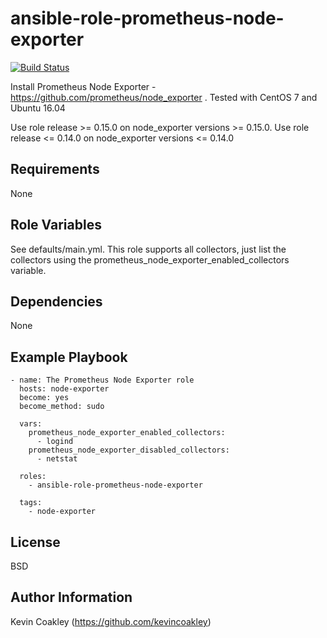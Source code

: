 ansible-role-prometheus-node-exporter
=====================================

[![Build Status](https://travis-ci.org/kevincoakley/ansible-role-prometheus-node-exporter.svg?branch=master)](https://travis-ci.org/kevincoakley/ansible-role-prometheus-node-exporter)

Install Prometheus Node Exporter - https://github.com/prometheus/node_exporter . Tested with CentOS 7 and Ubuntu 16.04

Use role release >= 0.15.0 on node_exporter versions >= 0.15.0. Use role release <= 0.14.0 on node_exporter versions <= 0.14.0

Requirements
------------

None

Role Variables
--------------

See defaults/main.yml. This role supports all collectors, just list the collectors using the prometheus_node_exporter_enabled_collectors variable.

Dependencies
------------

None

Example Playbook
----------------

    - name: The Prometheus Node Exporter role
      hosts: node-exporter
      become: yes
      become_method: sudo

      vars:
        prometheus_node_exporter_enabled_collectors:
          - logind
        prometheus_node_exporter_disabled_collectors:
          - netstat

      roles:
        - ansible-role-prometheus-node-exporter

      tags:
        - node-exporter


License
-------

BSD

Author Information
------------------

Kevin Coakley (https://github.com/kevincoakley)
